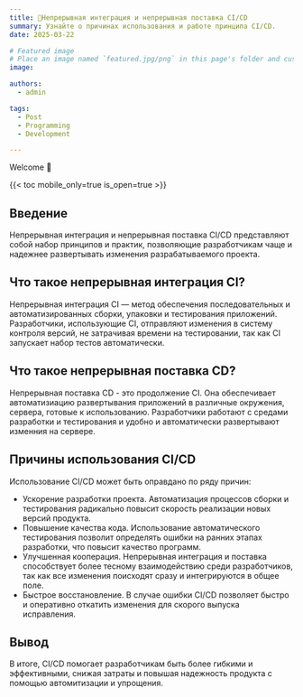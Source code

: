 ```yaml
---
title: 🎉Непрерывная интеграция и непрерывная поставка CI/CD
summary: Узнайте о причинах использования и работе принципа CI/CD.
date: 2025-03-22

# Featured image
# Place an image named `featured.jpg/png` in this page's folder and customize its options here.
image:

authors:
  - admin

tags:
  - Post
  - Programming
  - Development

---
```


Welcome 👋

{{< toc mobile_only=true is_open=true >}}

## Введение

Непрерывная интеграция и непрерывная поставка CI/CD представляют собой набор принципов и практик, позволяющие разработчикам чаще и надежнее развертывать изменения разрабатываемого проекта.

## Что такое непрерывная интеграция CI?

Непрерывная интеграция CI — метод обеспечения последовательных и автоматизированных сборки, упаковки и тестирования приложений. Разработчики, использующие CI, отправляют изменения в систему контроля версий, не затрачивая времени на тестировании, так как CI запускает набор тестов автоматически.

## Что такое непрерывная поставка CD?

Непрерывная поставка CD - это продолжение CI. Она обеспечивает автоматизиацию развертывания приложений в различные окружения, сервера, готовые к использованию. Разработчики работают с средами разработки и тестирования и удобно и автоматически развертывают изменния на сервере.

## Причины использования CI/CD

Использование CI/CD может быть оправдано по ряду причин:
- Ускорение разработки проекта. Автоматизация процессов сборки и тестирования радикально повысит скорость реализации новых версий продукта.
- Повышение качества кода. Использование автоматического тестирования позволит определять ошибки на ранних этапах разработки, что повысит качество программ.
- Улучшенная кооперация. Непрерывная интеграция и поставка способствует более тесному взаимодействию среди разработчиков, так как все изменения поисходят сразу и интегрируются в общее поле.
- Быстрое восстановление. В случае ошибки CI/CD позволяет быстро и оперативно откатить изменения для скорого выпуска исправления.

## Вывод

В итоге, CI/CD помогает разработчикам быть более гибкими и эффективными, снижая затраты и повышая надежность продукта с помощью автомитизации и упрощения.
